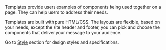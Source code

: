 Templates provide users examples of components being used together on a page. They can help users to address their needs.

Templates are built with pure HTML/CSS. The layouts are flexible, based on your needs, except the site header and footer, you can pick and choose the components that deliver your message to your audience.

Go to <a href="https://next-v2--europa-component-library.netlify.com/ec/style/typography/">Style</a> section for design styles and specifications. 
